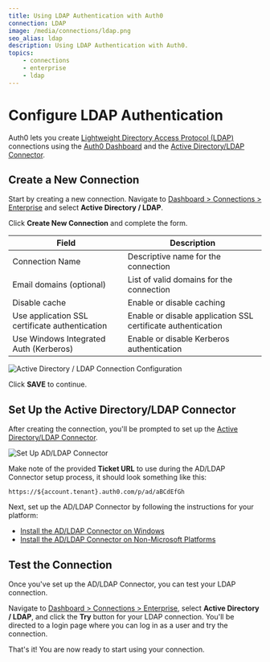 ```yaml
---
title: Using LDAP Authentication with Auth0
connection: LDAP
image: /media/connections/ldap.png
seo_alias: ldap
description: Using LDAP Authentication with Auth0.
topics:
    - connections
    - enterprise
    - ldap
---
```


# Configure LDAP Authentication

Auth0 lets you create [Lightweight Directory Access Protocol (LDAP)](https://en.wikipedia.org/wiki/Lightweight_Directory_Access_Protocol) connections using the [Auth0 Dashboard](${manage_url}/#/connections/enterprise) and the [Active Directory/LDAP Connector](/connector).

## Create a New Connection

Start by creating a new connection. Navigate to [Dashboard > Connections > Enterprise](${manage_url}/#/connections/enterprise) and select **Active Directory / LDAP**.

Click __Create New Connection__ and complete the form.

Field | Description
------|------------
Connection Name | Descriptive name for the connection
Email domains (optional) | List of valid domains for the connection
Disable cache | Enable or disable caching
Use application SSL certificate authentication | Enable or disable application SSL certificate authentication
Use Windows Integrated Auth (Kerberos) | Enable or disable Kerberos authentication

![Active Directory / LDAP Connection Configuration](/media/articles/connections/enterprise/ldap/settings.png)

Click __SAVE__ to continue.

## Set Up the Active Directory/LDAP Connector

After creating the connection, you'll be prompted to set up the [Active Directory/LDAP Connector](/connector).

![Set Up AD/LDAP Connector](/media/articles/connections/enterprise/ldap/setup-connector.png)

Make note of the provided **Ticket URL** to use during the AD/LDAP Connector setup process, it should look something like this:

```text
https://${account.tenant}.auth0.com/p/ad/aBCdEfGh
```

Next, set up the AD/LDAP Connector by following the instructions for your platform:

- [Install the AD/LDAP Connector on Windows](/connector/install)
- [Install the AD/LDAP Connector on Non-Microsoft Platforms](/connector/install-other-platforms)

## Test the Connection

Once you've set up the AD/LDAP Connector, you can test your LDAP connection.

Navigate to [Dashboard > Connections > Enterprise](${manage_url}/#/connections/enterprise), select **Active Directory / LDAP**, and click the **Try** button for your LDAP connection. You'll be directed to a login page where you can log in as a user and try the connection.

That's it! You are now ready to start using your connection.
